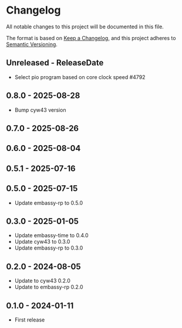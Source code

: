 # Changelog

All notable changes to this project will be documented in this file.

The format is based on [Keep a Changelog](https://keepachangelog.com/en/1.0.0/),
and this project adheres to [Semantic Versioning](https://semver.org/spec/v2.0.0.html).

<!-- next-header -->
## Unreleased - ReleaseDate

- Select pio program based on core clock speed #4792

## 0.8.0 - 2025-08-28

- Bump cyw43 version

## 0.7.0 - 2025-08-26

## 0.6.0 - 2025-08-04

## 0.5.1 - 2025-07-16

## 0.5.0 - 2025-07-15

- Update embassy-rp to 0.5.0

## 0.3.0 - 2025-01-05

- Update embassy-time to 0.4.0
- Update cyw43 to 0.3.0
- Update embassy-rp to 0.3.0

## 0.2.0 - 2024-08-05

- Update to cyw43 0.2.0
- Update to embassy-rp 0.2.0

## 0.1.0 - 2024-01-11

- First release
